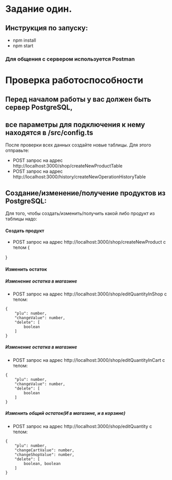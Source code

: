 # Задание один.
## Инструкция по запуску:
- npm install
- npm start
### Для общения с сервером используется Postman

# Проверка работоспособности
## Перед началом работы у вас должен быть сервер PostgreSQL,
## все параметры для подключения к нему находятся в /src/config.ts

После проверки всех данных создайте новые таблицы.
Для этого отправьте:
- POST запрос на адрес http://localhost:3000/shop/createNewProductTable
- POST запрос на адрес http://localhost:3000/history/createNewOperationHistoryTable

## Создание/изменение/получение продуктов из PostgreSQL:
Для того, чтобы создать/изменить/получить какой либо продукт из таблицы надо:
#### Создать продукт
- POST запрос на адрес http://localhost:3000/shop/createNewProduct с телом {

}
#### Изменить остаток
##### Изменение остатка в магазине
- POST запрос на адрес http://localhost:3000/shop/editQuantityInShop с телом: 
```
{
    "plu": number,
    "changeValue": number,
    "delete": [
        boolean
    ]
}
```
##### Изменение остатка в магазине
- POST запрос на адрес http://localhost:3000/shop/editQuantityInCart с телом: 
```
{
    "plu": number,
    "changeValue": number,
    "delete": [
        boolean
    ]
}
```

##### Изменить общий остаток(И в магазине, и в корзине)
- POST запрос на адрес http://localhost:3000/shop/editQuantity с телом: 
```
{
    "plu": number,
    "changeCartValue": number,
    "changeShopValue": number,
    "delete": [
        boolean, boolean
    ]
}
```